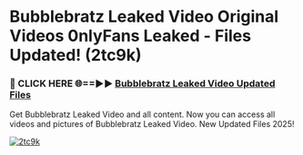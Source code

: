 # Bubblebratz Leaked Video Original Videos 0nlyFans Leaked - Files Updated! (2tc9k)

<h3>🔴 CLICK HERE 🌐==►► <a href="https://tinyurl.com/2wckxsce" rel="nofollow">Bubblebratz Leaked Video Updated Files</a></h3>

Get Bubblebratz Leaked Video and all content. Now you can access all videos and pictures of Bubblebratz Leaked Video. New Updated Files 2025!

[![2tc9k](https://i.imgur.com/AFduVYN.gif)](https://tinyurl.com/2wckxsce)
